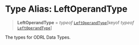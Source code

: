 # Type Alias: LeftOperandType

> **LeftOperandType** = *typeof* [`LeftOperandType`](../variables/LeftOperandType.md)\[keyof *typeof* [`LeftOperandType`](../variables/LeftOperandType.md)\]

The types for ODRL Data Types.
